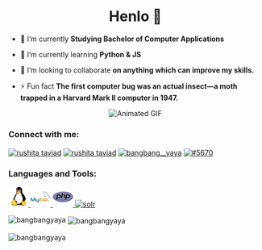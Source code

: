 <h1 align="center">Henlo 🐣</h1>



- 🔭 I’m currently **Studying Bachelor of Computer Applications**

- 🌱 I’m currently learning **Python & JS**

-  👯 I’m looking to collaborate **on anything which can improve my skills.**

- ⚡ Fun fact **The first computer bug was an actual insect—a moth trapped in a Harvard Mark II computer in 1947.**



<div style="text-align: center;">
    <img src="https://pa1.narvii.com/6312/25e1635f94543ac00202e494000657d4d36afc50_hq.gif" alt="Animated GIF">
</div>




<h3 align="left">Connect with me:</h3>
<p align="left">
<a href="https://linkedin.com/in/rushita taviad" target="blank"><img align="center" src="https://raw.githubusercontent.com/rahuldkjain/github-profile-readme-generator/master/src/images/icons/Social/linked-in-alt.svg" alt="rushita taviad" height="30" width="40" /></a>
<a href="https://fb.com/rushita taviad" target="blank"><img align="center" src="https://raw.githubusercontent.com/rahuldkjain/github-profile-readme-generator/master/src/images/icons/Social/facebook.svg" alt="rushita taviad" height="30" width="40" /></a>
<a href="https://instagram.com/bangbang__yaya" target="blank"><img align="center" src="https://raw.githubusercontent.com/rahuldkjain/github-profile-readme-generator/master/src/images/icons/Social/instagram.svg" alt="bangbang__yaya" height="30" width="40" /></a>
<a href="https://discord.gg/#5670" target="blank"><img align="center" src="https://raw.githubusercontent.com/rahuldkjain/github-profile-readme-generator/master/src/images/icons/Social/discord.svg" alt="#5670" height="30" width="40" /></a>
</p>

<h3 align="left">Languages and Tools:</h3>
<p align="left"> <a href="https://www.linux.org/" target="_blank" rel="noreferrer"> <img src="https://raw.githubusercontent.com/devicons/devicon/master/icons/linux/linux-original.svg" alt="linux" width="40" height="40"/> </a> <a href="https://www.mysql.com/" target="_blank" rel="noreferrer"> <img src="https://raw.githubusercontent.com/devicons/devicon/master/icons/mysql/mysql-original-wordmark.svg" alt="mysql" width="40" height="40"/> </a> <a href="https://www.php.net" target="_blank" rel="noreferrer"> <img src="https://raw.githubusercontent.com/devicons/devicon/master/icons/php/php-original.svg" alt="php" width="40" height="40"/> </a> <a href="https://lucene.apache.org/solr/" target="_blank" rel="noreferrer"> <img src="https://www.vectorlogo.zone/logos/apache_solr/apache_solr-icon.svg" alt="solr" width="40" height="40"/> </a> </p>

<p><img align="left" src="https://github-readme-stats.vercel.app/api/top-langs?username=bangbangyaya&show_icons=true&locale=en&layout=compact" alt="bangbangyaya" /></p>

<p>&nbsp;<img align="center" src="https://github-readme-stats.vercel.app/api?username=bangbangyaya&show_icons=true&locale=en" alt="bangbangyaya" /></p>

<p><img align="center" src="https://github-readme-streak-stats.herokuapp.com/?user=bangbangyaya&" alt="bangbangyaya" /></p>
